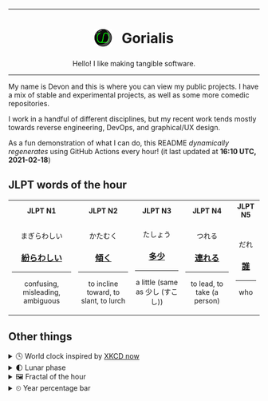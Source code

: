 ***

<h1 align="center">
<sub>
    <img src="readme/resources/avatar.png" height="36">
</sub>
&nbsp;
Gorialis
</h1>
<p align="center">
Hello! I like making tangible software.
</p>

***

My name is Devon and this is where you can view my public projects. I have a mix of stable and experimental projects, as well as some more comedic repositories.

I work in a handful of different disciplines, but my recent work tends mostly towards reverse engineering, DevOps, and graphical/UX design.

As a fun demonstration of what I can do, this README *dynamically regenerates* using GitHub Actions every hour! (it last updated at **16:10 UTC, 2021-02-18**)

<h2>JLPT words of the hour</h2>
<table>
    <tr>
        <th>JLPT N1</th>
        <th>JLPT N2</th>
        <th>JLPT N3</th>
        <th>JLPT N4</th>
        <th>JLPT N5</th>
    </tr>
    <tr>
        <td>
            <p align="center">まぎらわしい</p>
            <h3 align="center"><b><a href="https://jisho.org/search/%E7%B4%9B%E3%82%89%E3%82%8F%E3%81%97%E3%81%84">紛らわしい</a></b></h3>
            <hr>
            <p align="center">confusing,<wbr> misleading,<wbr> ambiguous</p>
        </td>
        <td>
            <p align="center">かたむく</p>
            <h3 align="center"><b><a href="https://jisho.org/search/%E5%82%BE%E3%81%8F">傾く</a></b></h3>
            <hr>
            <p align="center">to incline toward,<wbr> to slant,<wbr> to lurch</p>
        </td>
        <td>
            <p align="center">たしょう</p>
            <h3 align="center"><b><a href="https://jisho.org/search/%E5%A4%9A%E5%B0%91">多少</a></b></h3>
            <hr>
            <p align="center">a little (same as 少し (すこし))</p>
        </td>
        <td>
            <p align="center">つれる</p>
            <h3 align="center"><b><a href="https://jisho.org/search/%E9%80%A3%E3%82%8C%E3%82%8B">連れる</a></b></h3>
            <hr>
            <p align="center">to lead,<wbr> to take (a person)</p>
        </td>
        <td>
            <p align="center">だれ</p>
            <h3 align="center"><b><a href="https://jisho.org/search/%E8%AA%B0">誰</a></b></h3>
            <hr>
            <p align="center">who</p>
        </td>
    </tr>
</table>

<h2>Other things</h2>
<details>
<summary>🕓  World clock inspired by <a href="https://xkcd.com/now">XKCD now</a></summary>

> <img src="generated/now.png" width="512">

</details>
<details>
<summary>🌓 Lunar phase</summary>

The moon is approximately 25.52% through its phase (First Quarter).

</details>
<details>
<summary>&#x1f5bc; Fractal of the hour</summary>

> <img src="generated/fractal.png" width="512">

</details>
<details>
<summary>&#x23f2; Year percentage bar</summary>
<pre><code>2021 [██▁▁▁▁▁▁▁▁▁▁▁▁▁▁▁▁▁▁] 13.34%</code></pre>
</details>
